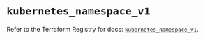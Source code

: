 # `kubernetes_namespace_v1`

Refer to the Terraform Registry for docs: [`kubernetes_namespace_v1`](https://registry.terraform.io/providers/hashicorp/kubernetes/2.31.0/docs/resources/namespace_v1).
